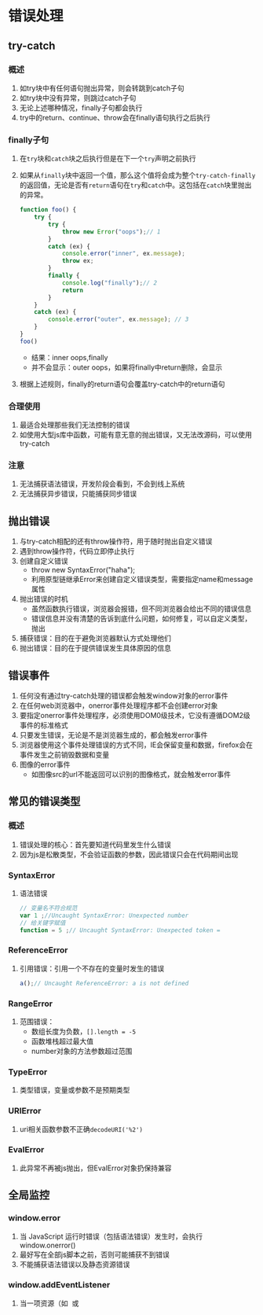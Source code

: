 # 错误处理
## try-catch
### 概述

1. 如try块中有任何语句抛出异常，则会转跳到catch子句
2. 如try块中没有异常，则跳过catch子句
3. 无论上述哪种情况，finally子句都会执行
4. try中的return、continue、throw会在finally语句执行之后执行

### finally子句

1. 在`try`块和`catch`块之后执行但是在下一个`try`声明之前执行

2. 如果从`finally`块中返回一个值，那么这个值将会成为整个`try-catch-finally`的返回值，无论是否有`return`语句在`try`和`catch`中。这包括在`catch`块里抛出的异常。

	```javascript
	function foo() {
	    try {
	        try {
	            throw new Error("oops");// 1
	        }
	        catch (ex) {
	            console.error("inner", ex.message);
	            throw ex;
	        }
	        finally {
	            console.log("finally");// 2
	            return
	        }
	    }
	    catch (ex) {
	        console.error("outer", ex.message); // 3
	    }
	}
	foo()
	```

	- 结果：inner oops,finally
	- 并不会显示：outer oops，如果将finally中return删除，会显示

3. 根据上述规则，finally的return语句会覆盖try-catch中的return语句

### 合理使用

1. 最适合处理那些我们无法控制的错误
2. 如使用大型js库中函数，可能有意无意的抛出错误，又无法改源码，可以使用try-catch

### 注意

1. 无法捕获语法错误，开发阶段会看到，不会到线上系统
2. 无法捕获异步错误，只能捕获同步错误

## 抛出错误

1. 与try-catch相配的还有throw操作符，用于随时抛出自定义错误
1. 遇到throw操作符，代码立即停止执行
1. 创建自定义错误
    - throw new SyntaxError("haha");
    - 利用原型链继承Error来创建自定义错误类型，需要指定name和message属性
1. 抛出错误的时机
    - 虽然函数执行错误，浏览器会报错，但不同浏览器会给出不同的错误信息
    - 错误信息并没有清楚的告诉到底什么问题，如何修复，可以自定义类型，抛出
1. 捕获错误：目的在于避免浏览器默认方式处理他们
1. 抛出错误：目的在于提供错误发生具体原因的信息

## 错误事件
1. 任何没有通过try-catch处理的错误都会触发window对象的error事件
1. 在任何web浏览器中，onerror事件处理程序都不会创建error对象
1. 要指定onerror事件处理程序，必须使用DOM0级技术，它没有遵循DOM2级事件的标准格式
1. 只要发生错误，无论是不是浏览器生成的，都会触发error事件
1. 浏览器使用这个事件处理错误的方式不同，IE会保留变量和数据，firefox会在事件发生之前销毁数据和变量
1. 图像的error事件
    - 如图像src的url不能返回可以识别的图像格式，就会触发error事件

## 常见的错误类型
### 概述

1. 错误处理的核心：首先要知道代码里发生什么错误
2. 因为js是松散类型，不会验证函数的参数，因此错误只会在代码期间出现

### SyntaxError

1. 语法错误

	```javascript
	// 变量名不符合规范
	var 1 ;//Uncaught SyntaxError: Unexpected number
	// 给关键字赋值
	function = 5 ;// Uncaught SyntaxError: Unexpected token =
	```

### ReferenceError

1. 引用错误：引用一个不存在的变量时发生的错误

	```javascript
	a();// Uncaught ReferenceError: a is not defined
	```

### RangeError

1. 范围错误：
	- 数组长度为负数，`[].length = -5`
	- 函数堆栈超过最大值
	- number对象的方法参数超过范围

### TypeError

1. 类型错误，变量或参数不是预期类型

### URIError

1. uri相关函数参数不正确`decodeURI('%2') `

### EvalError

1. 此异常不再被js抛出，但EvalError对象扔保持兼容

## 全局监控

### window.error

1. 当 JavaScript 运行时错误（包括语法错误）发生时，会执行 window.onerror()
2. 最好写在全部js脚本之前，否则可能捕获不到错误
3. 不能捕获语法错误以及静态资源错误

### window.addEventListener

1. 当一项资源（如 <img> 或 <script> ）加载失败，能被单一的 window.addEventListener 捕获

## 注意

### 问题

1. 在查看 JavaScript 错误统计时，发现 80% 以上都是 "script error"。
2. 由于脚本来源于第三方（如cdn），为了避免信息泄露，故不报告细节，用script error代替

### 解决

1. 添加CORS支持，页面脚本使用`<script src="//xxx.com/example.js" crossorigin></script>`
2. 服务器添加access-control-allow-origin



# 性能

## 提高性能

### 注意作用域

1. 随着作用域链中的作用域数量的增加，访问当前作用域以外的变量的时间也在增加
1. 避免全局查找
    - 如要使用document.getElementById,100次
    - 需要在作用域链查找document100次，故可创建局部变量doc = document
1. 避免with语句
    - with会创建自己的作用域，因此会增加其中执行代码的作用域链的长度
    - 大部分情况下可以用局部变量代替

### 选择正确的方法
1. 避免不必要的属性查找
    - 避免不必要的属性查找
    - 访问字面值、存储在变量的值、数组，为O(1)，非常高效
    - 访问对象属性是O(n)操作，因为必须在原型链中对拥有该名称的属性进行一次搜索
    - 对象属性，可以根据点的个数确定属性查找的次数
    - 如多次用到对象属性，要存在局部变量中，第一次访问是O(n)，之后都是O(1)
1. 避免双重解释
    - 避免解析包含js代码的字符串
    - 如：new Function("alert('Hello world');");

### 优化DOM交互
1. js各个方面，DOM毫无疑问是最慢的一部分
1. 最小化现场更新
    - 一旦需要访问DOM部分是已经显示在页面的一部分，那么就进行了一个现场更新
    - 一旦需要更新DOM，可以考虑文档片段来构建DOM结构
1. 使用innerHTML
    - 使用innerHTML比标准DOM创建相同的DOM结构快
    - innerHTML设置值的过程
        - 后台创建一个HTML解析器
        - 使用内部DOM调用来创建DOM结构
        - 不是基于js的DOM调用
        - 由于内部方法是编译方法而非解释执行，执行更快
1. 使用事件代理
    - 根据事件冒泡，在更高层DOM设置事件处理程序
1. HTMLCollection
    - 任何时候访问HTMLCollection，无论是方法还是属性，都是在文档上进行一个查询
    - 何时返回一个HTMLCollection对象
        - 调用getElementByTagName()
        - 获取childNodes属性
        - 获取attribute属性
        - 访问特殊集合：document.forms,document.images等



## 性能测试

1. 使用new Date方式的缺陷
	- 由于浏览器精度问题，可能小于1ms或10ms，都会被显示为0
	- 无法确定每次都是相同的时间运行完
		- 不知道系统或引擎是不是对时间有影响
	- end-start会有误差
	- 无法确定测试的环境是不是过度优化了，即本次测试js引擎找到了最优办法，实际环境则不行了
2. 重复
	- 如果将上面代码重复100次，求平均也是不行的
		- 因为某处最优或最差可能影响最终结果
3. Benchmark.js
	- 任何有意义且可靠的性能测试都应该基于统计学上合理的实践
	- http://benchmarkjs.com/
	- 如想对代码进行功能测试和性能测试，这个库应该最优先考虑
	- 如果想得到可靠的测试结论的话，就需要在很多不同的环境进行测试
4. jsPerf.com
	- 可以实现多环境测试
	- 可以实现代码片段的性能测试

# 尾调用优化

## 概述

1. ES6涉及的一个性能领域的特殊要求：尾调用优化（ Tail Call Optimization， TCO）
    - 尾调用就是一个出现在另一个函数“结尾”处的函数调用
    ```javascript
    function bar(y) {
        return foo( y + 1 ); // 尾调用
    }
    function baz() {
        return 1 + bar( 40 ); // 非尾调用
    }
    ```
    - 这意味着 bar(..) 基本上已经完成了，那么在调用 foo(..) 时，它就不需要创建一个新的栈帧，而是可以重用已有的 bar(..) 的栈帧。这样不仅速度更快，也更节省内存
    
1. ES6要求引擎必须实现TCO，因为一些程序，无TCO则无法实现

1. 尾递归的本质实际上就是将方法需要的上下文通过方法的参数传递进下一次调用之中，以达到去除上层依赖

## 为何提倡使用尾调用

1. 函数调用会在内存形成一个“调用记录”，又称“调用帧”（call frame）

2. 此调用帧，只有在函数执行完毕，才会被 js 机制内存回收

3. 如果在函数A的内部调用函数B，那么在A的调用帧上方，还会形成一个B的调用帧。等到B运行结束，将结果返回到A，B的调用帧才会消失。如果函数B内部还调用函数C，那就还有一个C的调用帧，以此类推。所有的调用帧，就形成一个“调用栈”（call stack）

4. 如下代码

   ```javascript
   function f() {
       let m = 1;
       let n = 2;
       return g(m + n);
   }
   f();
   
   // 等同于
   function f() {
       return g(3);
   }
   f();
   
   // 等同于
   g(3);
   ```

   - f函数不是尾调用，函数f需要保存m和n的值、g的调用位置等信息
   - 由于f是尾调用，调用`g`之后，函数`f`就结束了，所以执行到最后一步，完全可以删除`f(x)`的调用帧，只保留`g(3)`的调用帧。


## 尾递归

1. 如果尾调用自身，就称为尾递归

2. 通用斐波那契数列

  ```javascript
  function foo(n){
      if(n <=1){
          return 1;
      }
      return foo(n-1)+ foo(n-2)
  }
  ```

  - n=100就会造成栈溢出

3. 尾递归斐波那契数列

  ```javascript
  function foo(n,ac1 = 1, ac2 = 1){
      if(n <=1){
          return ac2;
      }
      return foo(n-1, ac2, ac1+ac2)
  }
  ```

  - 利用参数来存储之前的值

# 内存管理

## 什么是内存

1. 内存可以看作是一个巨大的bits数组
2. 但我们并不擅长用bits思考问题，故使用byte来思考（1byte = 8bits）
3. 很多东西存储在内存中：如程序运行的全部变量与数据、程序代码（包括操作系统的）

## 内存动态分配

1. 如`const arr = readInput()`，arr数组大小需要根据用户输入才知道，故在编译阶段并不知道要给arr分配多少内存合适

2. 所以不能给arr在栈上分配，故需要在堆上分配

3. 两者的区别

	| 静态分配               | 动态分配           |
	| ---------------------- | ------------------ |
	| 编译时知道内存使用大小 | 不知道             |
	| 分配在栈上             | 分配在堆上         |
	| FILO结构               | 没有特殊的分配顺序 |

​	

## 垃圾回收机制

### 为何需要这样的机制

1. JavaScript程序每次创建字符串、数组或对象时，解释器都必须分配内存来存储这个实体。当这些值不再需要时，需要释放内存，否则，Js会消耗完全部内存，造成系统崩溃。
2. 垃圾回收的方法：标记清除、计数引用。

### 标记清除

1. 最常见的垃圾回收方式
2. 会为进入环境和离开环境的变量打上标记
3. 可以使用任何方式来标记变量，如通过翻转某个特殊位来记录何时进入环境，何时离开环境
4. 垃圾回收器会定期清除标记为离开环境的变量，以释放内存

### 引用计数（不常见）

1. 跟踪记录每个值被引用的次数

2. 何为引用：

	- 如一个对象可以访问另一个对象（无论是隐式还是显示）
	- 如js对象隐式引用他的原型，显示引用它的属性值

3. 当声明一个变量，并用一个引用类型值a赋值时，会将a引用次数标记为1，如变量更换了引用值，则a的引用次数标记减1，为0

4. 垃圾回收器会定时回收标记为0的

5. 此方式会导致内存泄漏

	```javascript
	function problem() {
	    var objA = new Object();
	    var objB = new Object();
	    objA.someOtherObject = objB;
	    objB.anotherObject = objA;
	}
	```

	- objA与objB相互引用，会被标记为2，当两个对象离开作用域后，计数不为0
	- 垃圾回收器并不能回收这样的对象，故会造成内存泄露

6. Mark-sweep算法，解决上述循环引用的问题

	- 会先获取根对象，如window或global
	- 然后检查其孩子并进行标记
	- 回收不在根上的对象
	- 对于循环引用的对象，由于未与根对象相关，故会被回收

### 注意

1. GC是不可以预测的，你并不知道它何时执行

